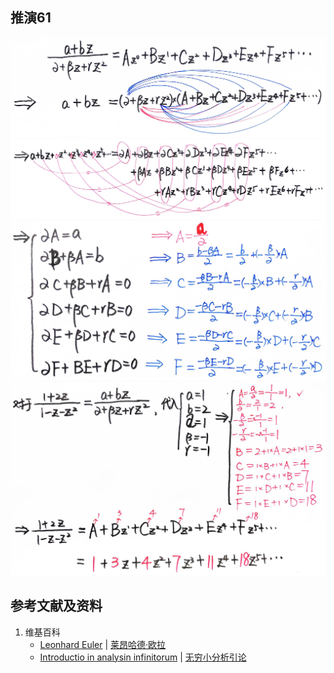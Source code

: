 ## 推演61

![](/images/无穷和与无穷乘积/欧拉的无穷分析引论中典型的推演实验/章4/推演61/61-1.jpg)
![](/images/无穷和与无穷乘积/欧拉的无穷分析引论中典型的推演实验/章4/推演61/61-2.jpg)
![](/images/无穷和与无穷乘积/欧拉的无穷分析引论中典型的推演实验/章4/推演61/61-3.jpg)
![](/images/无穷和与无穷乘积/欧拉的无穷分析引论中典型的推演实验/章4/推演61/61-4.jpg)

## 参考文献及资料

1. 维基百科
	- [Leonhard Euler](https://en.wikipedia.org/wiki/Leonhard_Euler) | [莱昂哈德·欧拉](https://zh.wikipedia.org/wiki/%E8%90%8A%E6%98%82%E5%93%88%E5%BE%B7%C2%B7%E6%AD%90%E6%8B%89) 
	- [Introductio in analysin infinitorum](https://en.wikipedia.org/wiki/Introductio_in_analysin_infinitorum) | [无穷小分析引论](https://zh.wikipedia.org/wiki/%E6%97%A0%E7%A9%B7%E5%B0%8F%E5%88%86%E6%9E%90%E5%BC%95%E8%AE%BA) 




